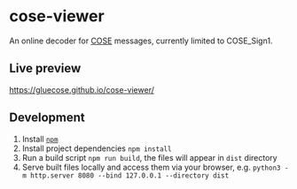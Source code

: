 # cose-viewer

An online decoder for [COSE](https://datatracker.ietf.org/doc/html/rfc8152) messages, currently limited to COSE_Sign1.

## Live preview

https://gluecose.github.io/cose-viewer/

## Development

1. Install [`npm`](https://nodejs.org/en/download)
2. Install project dependencies `npm install`
3. Run a build script `npm run build`, the files will appear in `dist` directory
4. Serve built files locally and access them via your browser, e.g. `python3 -m http.server 8080 --bind 127.0.0.1 --directory dist`

